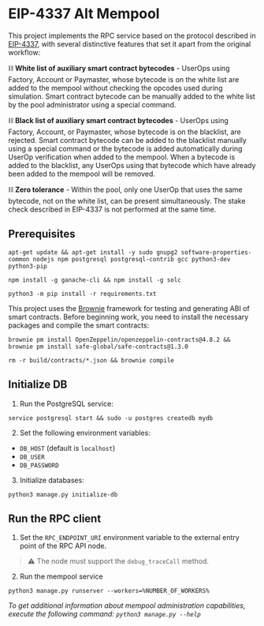 # EIP-4337 Alt Mempool

This project implements the RPC service based on the protocol described in
[EIP-4337](https://eips.ethereum.org/EIPS/eip-4337), with several 
distinctive features that set it apart from the original workflow:

⛓️ **White list of auxiliary smart contract bytecodes** - UserOps using Factory,
Account or Paymaster, whose bytecode is on the white list are added to the
mempool without checking the opcodes used during simulation. Smart contract
bytecode can be manually added to the white list by the pool administrator
using a special command.

⛓️ **Black list of auxiliary smart contract bytecodes** - UserOps using Factory,
Account, or Paymaster, whose bytecode is on the blacklist, are rejected.
Smart contract bytecode can be added to the blacklist manually using a
special command or the bytecode is added automatically during UserOp
verification when added to the mempool. When a bytecode is added to the
blacklist, any UserOps using that bytecode which have already been added to
the mempool will be removed.

⛓️ **Zero tolerance** - Within the pool, only one UserOp that uses the same
bytecode, not on the white list, can be present simultaneously. The stake
check described in EIP-4337 is not performed at the same time.

## Prerequisites

```shell
apt-get update && apt-get install -y sudo gnupg2 software-properties-common nodejs npm postgresql postgresql-contrib gcc python3-dev python3-pip
```
```shell
npm install -g ganache-cli && npm install -g solc
```
```shell
python3 -m pip install -r requirements.txt
```
This project uses the [Brownie](https://eth-brownie.readthedocs.io/en/stable/)
framework for testing and generating ABI of smart contracts. Before beginning
work, you need to install the necessary packages and compile the smart contracts:

```shell
brownie pm install OpenZeppelin/openzeppelin-contracts@4.8.2 && brownie pm install safe-global/safe-contracts@1.3.0
```
```shell
rm -r build/contracts/*.json && brownie compile
```
## Initialize DB
1. Run the PostgreSQL service:
```shell
service postgresql start && sudo -u postgres createdb mydb
```
2. Set the following environment variables:
- `DB_HOST` (default is `localhost`)
- `DB_USER`
- `DB_PASSWORD`
3. Initialize databases:
```shell
python3 manage.py initialize-db
```
## Run the RPC client

1. Set the `RPC_ENDPOINT_URI` environment variable to the external entry point
of the RPC API node.  
> ⚠️ The node must support the `debug_traceCall` method.
2. Run the mempool service
```shell
python3 manage.py runserver --workers=%NUMBER_OF_WORKERS%
```
_To get additional information about mempool administration capabilities,
execute the following command: ```python3 manage.py --help```_
